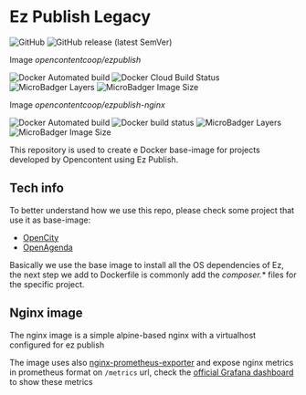 # Ez Publish Legacy

![GitHub](https://img.shields.io/github/license/OpencontentCoop/docker-ezpublish)
![GitHub release (latest SemVer)](https://img.shields.io/github/v/release/OpencontentCoop/docker-ezpublish?sort=semver)

Image *opencontentcoop/ezpublish*

![Docker Automated build](https://img.shields.io/docker/cloud/automated/opencontentcoop/ezpublish)
![Docker Cloud Build Status](https://img.shields.io/docker/cloud/build/opencontentcoop/ezpublish)
![MicroBadger Layers](https://img.shields.io/microbadger/layers/opencontentcoop/ezpublish)
![MicroBadger Image Size](https://img.shields.io/microbadger/image-size/opencontentcoop/ezpublish)

Image *opencontentcoop/ezpublish-nginx*

![Docker Automated build](https://img.shields.io/docker/cloud/automated/opencontentcoop/ezpublish-nginx)
![Docker build status](https://img.shields.io/docker/build/opencontentcoop/ezpublish-nginx)
![MicroBadger Layers](https://img.shields.io/microbadger/layers/opencontentcoop/ezpublish-nginx)
![MicroBadger Image Size](https://img.shields.io/microbadger/image-size/opencontentcoop/ezpublish-nginx)



This repository is used to create e Docker base-image for projects developed by Opencontent using Ez Publish.

## Tech info

To better understand how we use this repo, please check some project that use it as base-image:

 * [OpenCity](https://gitlab.com/opencontent/opencity)
 * [OpenAgenda](https://gitlab.com/opencontent/openagenda)

Basically we use the base image to install all the OS dependencies of Ez, the next step we add to Dockerfile
is commonly add the _composer.*_ files for the specific project.

## Nginx image

The nginx image is a simple alpine-based nginx with a virtualhost configured for ez publish

The image uses also [nginx-prometheus-exporter](https://github.com/nginxinc/nginx-prometheus-exporter) and expose
nginx metrics in prometheus format on `/metrics` url, check the [official Grafana dashboard](https://github.com/nginxinc/nginx-prometheus-exporter/blob/master/grafana/README.md) to show these metrics
